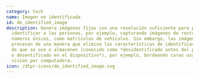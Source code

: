 ```yaml
---
category: tech
name: Imagen no identificada
id: de_identified_image
description: Genera imágenes fijas con una resolución suficiente para poder
  identificar a las personas, por ejemplo, capturando imágenes de rostros o
  números únicos, como matrículas de vehículos. Sin embargo, las imágenes se
  procesan de una manera que elimina las características de identificación antes
  de que se use o almacenen (conocido como *desidentificado antes del primer uso
  o desentificado en el dispositivo*), por ejemplo, bordeando caras usando la
  visión por computadora.
icon: /dtpr-icons/de_identified_image.svg
---
```

